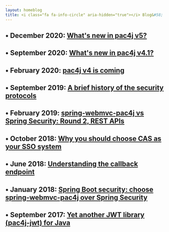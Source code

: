 ```yaml
---
layout: homeblog
title: <i class="fa fa-info-circle" aria-hidden="true"></i> Blog&#58;
---
```


## &bull; December 2020: [What's new in pac4j v5?](/blog/what_s_new_in_pac4j_v5.html)

## &bull; September 2020: [What's new in pac4j v4.1?](/blog/what_s_new_in_pac4j_v4_1.html)

## &bull; February 2020: [pac4j v4 is coming](/blog/pac4j_v4_is_coming.html)

## &bull; September 2019: [A brief history of the security protocols](/blog/a-brief-history-of-the-security-protocols.html)

## &bull; February 2019: [spring-webmvc-pac4j vs Spring Security: Round 2, REST APIs](/blog/spring-webmvc-pac4j-vs-spring-security-round-2-rest-apis.html)

## &bull; October 2018: [Why you should choose CAS as your SSO system](/blog/why-you-choose-cas-as-your-sso-system.html)

## &bull; June 2018: [Understanding the callback endpoint](/blog/understanding-the-callback-endpoint.html)

## &bull; January 2018: [Spring Boot security: choose spring-webmvc-pac4j over Spring Security](/blog/spring-boot-security-choose-spring-webmvc-pac4j.html)

## &bull; September 2017: [Yet another JWT library (pac4j-jwt) for Java](/blog/yet-another-jwt-library-pac4j-jwt-for-java.html)
